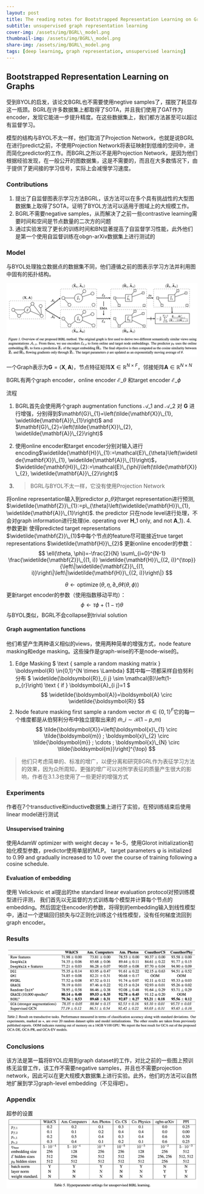 ```yaml
---
layout: post
title: The reading notes for Bootstrapped Representation Learning on Graphs(BGRL)
subtitle: unsupervised graph representation learning
cover-img: /assets/img/BGRL\_model.png
thumbnail-img: /assets/img/BGRL\_model.png
share-img: /assets/img/BGRL\_model.png
tags: [deep learning, graph representation, unsupervised learning]
---
```

## Bootstrapped Representation Learning on Graphs

受到BYOL的启发，该论文BGRL也不需要使用negtive samples了，摆脱了耗显存这一瓶颈。BGRL在许多数据集上都取得了SOTA，并且我们使用了GAT作为encoder，发现它能进一步提升精度。在这些数据集上，我们都方法甚至可以超过有监督学习。

模型的结构与BYOL不太一样，他们取消了Projection Network，也就是说BGRL在进行predict之前，不使用Projection Network将表征映射到低维的空间中，进而简化predictor的工作。而BGRL之所以不是用Projection Network，是因为他们根据经验发现，在一般公开的图数据集，这是不需要的，而且在大多数情况下，由于提供了更间接的学习信号，实际上会减慢学习速度。

### Contributions

1. 提出了自监督图表示学习方法BGRL，该方法可以在多个具有挑战性的大型图数据集上取得了SOTA，证明了BYOL方法可以适用于图域上的大规模工作。
2. BGRL不需要negative samples，从而解决了之前一些contrastive learning需要时间和空间是节点数量的二次方的问题
3. 通过实验发现了更长的训练时间和BN显著提高了自监督学习性能，此外他们是第一个使用自监督训练在obgn-arXiv数据集上进行测试的

### Model

与BYOL处理独立数据点的数据集不同，他们遵循之前的图表示学习方法并利用图中固有的拓扑结构。

![model](../assets/img/BGRL_model_ann.png)

一个Graph表示为$\mathbf{G}=(\mathbf{X}, \mathbf{A})$，节点特征矩阵$\mathbf{X} \in \mathbb{R}^{N \times F}$，邻接矩阵$\mathbf{A} \in \mathbb{R}^{N \times N}$

BGRL有两个graph encoder，online encoder $\mathcal{E}\_{\theta}$ 和target encoder $\mathcal{E}\_{\phi}$

流程

1. BGRL首先会使用两个graph augmentation functions $\mathcal{A}\_{1}$ and $\mathcal{A}\_{2}$ 对 $\mathbf{G}$ 进行增强，分别得到$\mathbf{G}\_{1}=\left(\tilde{\mathbf{X}}\_{1}, \widetilde{\mathbf{A}}\_{1}\right)$ and $\mathbf{G}\_{2}=\left(\tilde{\mathbf{X}}\_{2}, \widetilde{\mathbf{A}}\_{2}\right)$

2. 使用online encoder和target encoder分别对输入进行encoding$\widetilde{\mathbf{H}}\_{1}:=\mathcal{E}\_{\theta}\left(\widetilde{\mathbf{X}}\_{1}, \widetilde{\mathbf{A}}\_{1}\right)$，$\widetilde{\mathbf{H}}\_{2}:=\mathcal{E}\_{\phi}\left(\tilde{\mathbf{X}}\_{2}, \widetilde{\mathbf{A}}\_{2}\right)$
3. > BGRL与BYOL不太一样，它没有使用Projection Network

将online representation输入到predictor $p\_θ$对target representation进行预测, $\widetilde{\mathbf{Z}}\_{1}:=p\_{\theta}\left(\widetilde{\mathbf{H}}\_{1}, \widetilde{\mathbf{A}}\_{1}\right)$. the predictor 只在node level进行处理，不会对graph information进行处理(ie. operating over $\mathbf{H}\_{1}$ only, and not $\mathbf{A}\_{1}$).
4. 参数更新
使得predicted target representations $\widetilde{\mathbf{Z}}\_{1}$中每个节点的feature尽可能接近true target representations $\widetilde{\mathbf{H}}\_{2}$
更新online encoder的参数：
$$
\ell(\theta, \phi)=-\frac{2}{N} \sum\_{i=0}^{N-1} \frac{\widetilde{\mathbf{Z}}\_{(1, i)} \widetilde{\mathbf{H}}\_{(2, i)}^{\top}}{\left\|\widetilde{\mathbf{Z}}\_{(1, i)}\right\|\left\|\widetilde{\mathbf{H}}\_{(2, i)}\right\|}
$$

$$
\theta \leftarrow \operatorname{optimize}\left(\theta, \eta, \partial\_{\theta} \ell(\theta, \phi)\right)
$$
更新target encoder的参数（使用指数移动平均）：
$$
\phi \leftarrow \tau \phi+(1-\tau) \theta
$$
与BYOL类似，BGRL不会collapse到trivial solution

#### Graph augmentation functions

他们希望产生两种语义相似的views，使用两种简单的增强方式，node feature masking和edge masking。这些操作是graph-wise的不是node-wise的。

1. Edge Masking
$
\text { sample a random masking matrix } \boldsymbol{R} \in\{0,1\}^{N \times \Lambda}
$其中每一项都采样自伯努利分布
$
\widetilde{\boldsymbol{R}}\_{i j} \sim \mathcal{B}\left(1-p\_{r}\right) \text { if } \boldsymbol{A}\_{i j}=1
$
$$
\widetilde{\boldsymbol{A}}=\boldsymbol{A} \circ \widetilde{\boldsymbol{R}}
$$
2. Node feature masking
first sample a random vector $\tilde{m} \in\{0,1\}^{F}$它的每一个维度都是从伯努利分布中独立提取出来的
$\tilde{m}\_{i} \sim \mathcal{B}\left(1-p\_{m}\right)$
$$
\tilde{\boldsymbol{X}}=\left[\boldsymbol{x}\_{1} \circ \tilde{\boldsymbol{m}} ; \boldsymbol{x}\_{2} \circ \tilde{\boldsymbol{m}} ; \cdots ; \boldsymbol{x}\_{N} \circ \tilde{\boldsymbol{m}}\right]^{\top}
$$

> 他们只考虑简单的、标准的增广，以便分离和研究BGRL作为表征学习方法的效果，因为众所周知，更强的增广可以对所学表征的质量产生很大的影响，作者在3.1.3也使用了一些更好的增强方式

### Experiments

作者在7个transductive和inductive数据集上进行了实验，在预训练结束后使用linear model进行测试

#### Unsupervised training

使用AdamW optimizer with weight decay = 1e-5，使用Glorot initialization初始化模型参数，predictor使用单层的MLP。
target parameters φ is initialized to 0.99 and gradually increased to 1.0 over the course of training following a cosine schedule.

#### Evaluation of embedding

使用 Velickovic et al提出的the standard linear evaluation protocol对预训练模型进行评测，
我们首先以无监督的方式训练每个模型并计算每个节点的embedding。然后固定住encoder的参数，将得到的embedding输入到线性模型中，通过一个逻辑回归损失与l2正则化训练这个线性模型，没有任何梯度流回到graph encoder。

### Results

![results](../assets/img/BGRL_results.png)

### Conclusions

该方法是第一篇将BYOL应用到graph dataset的工作，对比之前的一些图上预训练无监督工作，该工作不需要negative samples，并且也不需要projection network，因此可以在更大规模大数据集上进行实验。此外，他们的方法可以自然地扩展到学习graph-level embedding（不见得吧）。

### Appendix

超参的设置
![appendix](../assets/img/BGRL_appendix.png)


